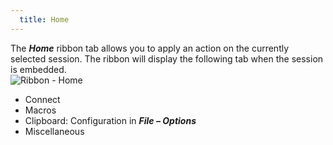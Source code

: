 ```yaml
---
  title: Home
---
```

The ***Home*** ribbon tab allows you to apply an action on the currently selected session. The ribbon will display the following tab when the session is embedded.  
![Ribbon - Home](https://webdevolutions.azureedge.net/docs/en/rdm/windows/clip10672.png) 

* Connect 
* Macros 
* Clipboard: Configuration in ***File – Options*** 
* Miscellaneous 


